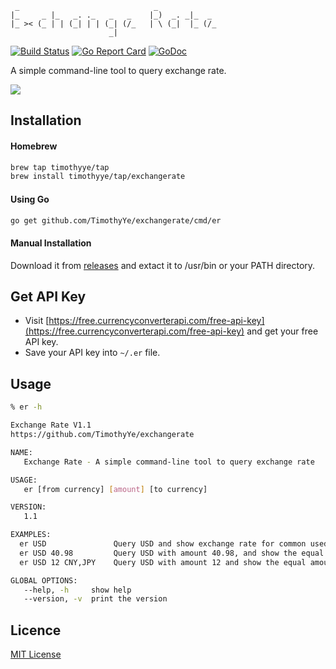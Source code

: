 ```
 _                              _             
|_     _ |_   _. ._   _   _    |_)  _. _|_  _ 
|_ >< (_ | | (_| | | (_| (/_   | \ (_|  |_ (/_
                      _|    
```
[![Build Status][1]][2] [![Go Report Card][7]][8] [![GoDoc][9]][10]

[1]: https://travis-ci.org/TimothyYe/exchangerate.svg?branch=master
[2]: https://travis-ci.org/TimothyYe/exchangerate
[7]: https://goreportcard.com/badge/github.com/timothyye/exchangerate
[8]: https://goreportcard.com/report/github.com/timothyye/exchangerate
[9]: https://godoc.org/github.com/TimothyYe/exchangerate?status.svg
[10]: https://godoc.org/github.com/TimothyYe/exchangerate

A simple command-line tool to query exchange rate.

![](https://github.com/TimothyYe/exchangerate/blob/master/snapshots/er-demo.gif?raw=true)

## Installation

#### Homebrew

```bash
brew tap timothyye/tap
brew install timothyye/tap/exchangerate
```

#### Using Go

```bash
go get github.com/TimothyYe/exchangerate/cmd/er
```

#### Manual Installation

Download it from [releases](https://github.com/TimothyYe/exchangerate/releases) and extact it to /usr/bin or your PATH directory.

## Get API Key

* Visit [https://free.currencyconverterapi.com/free-api-key](https://free.currencyconverterapi.com/free-api-key) and get your free API key.
* Save your API key into `~/.er` file.

## Usage
```bash
% er -h

Exchange Rate V1.1
https://github.com/TimothyYe/exchangerate

NAME:
   Exchange Rate - A simple command-line tool to query exchange rate

USAGE:
   er [from currency] [amount] [to currency]

VERSION:
   1.1

EXAMPLES:
  er USD               Query USD and show exchange rate for common used currencies.  
  er USD 40.98         Query USD with amount 40.98, and show the equal amount of other currencies.  
  er USD 12 CNY,JPY    Query USD with amount 12 and show the equal amount of specified currencies.  

GLOBAL OPTIONS:
   --help, -h     show help
   --version, -v  print the version
```

## Licence

[MIT License](https://github.com/TimothyYe/exchangerate/blob/master/LICENSE)
